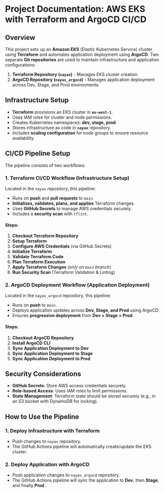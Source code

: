 # Project Documentation: AWS EKS with Terraform and ArgoCD CI/CD

## Overview
This project sets up an **Amazon EKS** (Elastic Kubernetes Service) cluster using **Terraform** and automates application deployment using **ArgoCD**. Two separate **Git repositories** are used to maintain infrastructure and application configurations:
1. **Terraform Repository (`nayax`)** - Manages EKS cluster creation.
2. **ArgoCD Repository (`nayax_argocd`)** - Manages application deployment across Dev, Stage, and Prod environments.

## Infrastructure Setup
- **Terraform** provisions an EKS cluster in **`eu-west-1`**.
- Uses IAM roles for cluster and node permissions.
- Creates Kubernetes namespaces: **dev, stage, prod**.
- Stores infrastructure as code in **`nayax`** repository.
- Includes **scaling configuration** for node groups to ensure resource availability.

## CI/CD Pipeline Setup
The pipeline consists of two workflows:

### **1. Terraform CI/CD Workflow** (Infrastructure Setup)
Located in the `nayax` repository, this pipeline:
- Runs on **push** and **pull requests** to `main`.
- **Initializes, validates, plans, and applies** Terraform changes.
- Uses **GitHub Secrets** to manage AWS credentials securely.
- Includes a **security scan** with `tflint`.

#### Steps:
1. **Checkout Terraform Repository**
2. **Setup Terraform**
3. **Configure AWS Credentials** (via GitHub Secrets)
4. **Initialize Terraform**
5. **Validate Terraform Code**
6. **Plan Terraform Execution**
7. **Apply Terraform Changes** *(only on `main` branch)*
8. **Run Security Scan** (Terraform Validation & Linting)

### **2. ArgoCD Deployment Workflow** (Application Deployment)
Located in the `nayax_argocd` repository, this pipeline:
- Runs on **push** to `main`.
- Deploys application updates across **Dev, Stage, and Prod** using ArgoCD.
- Ensures **progressive deployment** from **Dev > Stage > Prod**.

#### Steps:
1. **Checkout ArgoCD Repository**
2. **Install ArgoCD CLI**
3. **Sync Application Deployment to Dev**
4. **Sync Application Deployment to Stage**
5. **Sync Application Deployment to Prod**

## Security Considerations
- **GitHub Secrets**: Store AWS access credentials securely.
- **Role-based Access**: Uses IAM roles to limit permissions.
- **State Management**: Terraform state should be stored securely (e.g., in an S3 bucket with DynamoDB for locking).

## How to Use the Pipeline
### **1. Deploy Infrastructure with Terraform**
- Push changes to `nayax` repository.
- The GitHub Actions pipeline will automatically create/update the EKS cluster.

### **2. Deploy Application with ArgoCD**
- Push application changes to `nayax_argocd` repository.
- The GitHub Actions pipeline will sync the application to **Dev**, then **Stage**, and finally **Prod** .